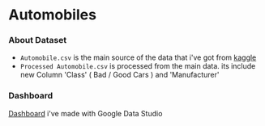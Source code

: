 # Automobiles

### About Dataset
- `Automobile.csv` is the main source of the data that i've got from [kaggle](https://www.kaggle.com/datasets/tawfikelmetwally/automobile-dataset) 
- `Processed Automobile.csv` is processed from the main data. its include new Column 'Class' ( Bad / Good Cars ) and 'Manufacturer'  


### Dashboard
[Dashboard](https://lookerstudio.google.com/reporting/fb1ed968-5de2-439d-98c8-adfbcb88c9c4) i've made with Google Data Studio 


